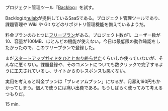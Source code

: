 プロジェクト管理ツール『[Backlog](http://www.backlog.jp/)』を試す。

Backlogは[nulab](http://www.nulab.co.jp/)が提供しているSaaSである。プロジェクト管理ツールであり、課題管理や Wiki や Git などのリポジトリ管理機能を備えているようだ。

料金プランのひとつに[フリープラン](http://www.backlog.jp/license/asp.html)がある。プロジェクト数が1、ユーザー数が10、容量が100MB、ほとんどの機能が使えない。今日は最低限の動作確認をしたかったので、このフリープランで登録した。

まだ[スタートアップガイドをひととおり終らせた](http://www.backlog.jp/guide/)くらいしか使っていないが、そんなに悪くない。課題登録や、そのコメントについても数クリックで完了するように工夫されているし、サイトからのレスポンスも悪くない。

実用を考えると料金プランは「プレミアムプラン」になるが、月額8,190円もかかってしまう。個人で使うには痛い出費である。もうしばらく使ってみて考えるつもりだ。

15 min.
